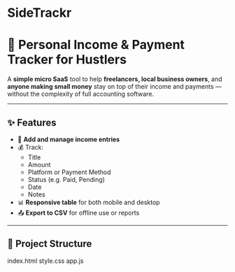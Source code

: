 # SideTrackr
# 💼 Personal Income & Payment Tracker for Hustlers

A **simple micro SaaS** tool to help **freelancers, local business owners**, and **anyone making small money** stay on top of their income and payments — without the complexity of full accounting software.

---

## ✨ Features

- 📒 **Add and manage income entries**
- 💰 Track:
  - Title
  - Amount
  - Platform or Payment Method
  - Status (e.g. Paid, Pending)
  - Date
  - Notes
- 📊 **Responsive table** for both mobile and desktop
- 📤 **Export to CSV** for offline use or reports

---

## 📁 Project Structure

index.html
style.css
app.js
